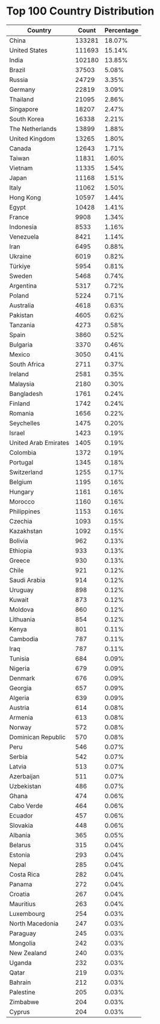 # Top 100 Country Distribution
| Country | Count | Percentage |
|----|----|----|
| China | 133281 | 18.07% |
| United States | 111693 | 15.14% |
| India | 102180 | 13.85% |
| Brazil | 37503 | 5.08% |
| Russia | 24729 | 3.35% |
| Germany | 22819 | 3.09% |
| Thailand | 21095 | 2.86% |
| Singapore | 18207 | 2.47% |
| South Korea | 16338 | 2.21% |
| The Netherlands | 13899 | 1.88% |
| United Kingdom | 13265 | 1.80% |
| Canada | 12643 | 1.71% |
| Taiwan | 11831 | 1.60% |
| Vietnam | 11335 | 1.54% |
| Japan | 11168 | 1.51% |
| Italy | 11062 | 1.50% |
| Hong Kong | 10597 | 1.44% |
| Egypt | 10428 | 1.41% |
| France | 9908 | 1.34% |
| Indonesia | 8533 | 1.16% |
| Venezuela | 8421 | 1.14% |
| Iran | 6495 | 0.88% |
| Ukraine | 6019 | 0.82% |
| Türkiye | 5954 | 0.81% |
| Sweden | 5468 | 0.74% |
| Argentina | 5317 | 0.72% |
| Poland | 5224 | 0.71% |
| Australia | 4618 | 0.63% |
| Pakistan | 4605 | 0.62% |
| Tanzania | 4273 | 0.58% |
| Spain | 3860 | 0.52% |
| Bulgaria | 3370 | 0.46% |
| Mexico | 3050 | 0.41% |
| South Africa | 2711 | 0.37% |
| Ireland | 2581 | 0.35% |
| Malaysia | 2180 | 0.30% |
| Bangladesh | 1761 | 0.24% |
| Finland | 1742 | 0.24% |
| Romania | 1656 | 0.22% |
| Seychelles | 1475 | 0.20% |
| Israel | 1423 | 0.19% |
| United Arab Emirates | 1405 | 0.19% |
| Colombia | 1372 | 0.19% |
| Portugal | 1345 | 0.18% |
| Switzerland | 1255 | 0.17% |
| Belgium | 1195 | 0.16% |
| Hungary | 1161 | 0.16% |
| Morocco | 1160 | 0.16% |
| Philippines | 1153 | 0.16% |
| Czechia | 1093 | 0.15% |
| Kazakhstan | 1092 | 0.15% |
| Bolivia | 962 | 0.13% |
| Ethiopia | 933 | 0.13% |
| Greece | 930 | 0.13% |
| Chile | 921 | 0.12% |
| Saudi Arabia | 914 | 0.12% |
| Uruguay | 898 | 0.12% |
| Kuwait | 873 | 0.12% |
| Moldova | 860 | 0.12% |
| Lithuania | 854 | 0.12% |
| Kenya | 801 | 0.11% |
| Cambodia | 787 | 0.11% |
| Iraq | 787 | 0.11% |
| Tunisia | 684 | 0.09% |
| Nigeria | 679 | 0.09% |
| Denmark | 676 | 0.09% |
| Georgia | 657 | 0.09% |
| Algeria | 639 | 0.09% |
| Austria | 614 | 0.08% |
| Armenia | 613 | 0.08% |
| Norway | 572 | 0.08% |
| Dominican Republic | 570 | 0.08% |
| Peru | 546 | 0.07% |
| Serbia | 542 | 0.07% |
| Latvia | 513 | 0.07% |
| Azerbaijan | 511 | 0.07% |
| Uzbekistan | 486 | 0.07% |
| Ghana | 474 | 0.06% |
| Cabo Verde | 464 | 0.06% |
| Ecuador | 457 | 0.06% |
| Slovakia | 448 | 0.06% |
| Albania | 365 | 0.05% |
| Belarus | 315 | 0.04% |
| Estonia | 293 | 0.04% |
| Nepal | 285 | 0.04% |
| Costa Rica | 282 | 0.04% |
| Panama | 272 | 0.04% |
| Croatia | 267 | 0.04% |
| Mauritius | 263 | 0.04% |
| Luxembourg | 254 | 0.03% |
| North Macedonia | 247 | 0.03% |
| Paraguay | 245 | 0.03% |
| Mongolia | 242 | 0.03% |
| New Zealand | 240 | 0.03% |
| Uganda | 232 | 0.03% |
| Qatar | 219 | 0.03% |
| Bahrain | 212 | 0.03% |
| Palestine | 205 | 0.03% |
| Zimbabwe | 204 | 0.03% |
| Cyprus | 204 | 0.03% |
